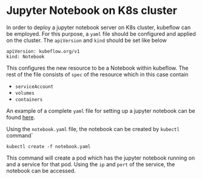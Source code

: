 # Jupyter Notebook on K8s cluster

In order to deploy a jupyter notebook server on K8s cluster, kubeflow can be employed. For this purpose, a `yaml` file should be configured and applied on the cluster. The `apiVersion` and `kind` should be set like below

```{yaml}
apiVersion: kubeflow.org/v1
kind: Notebook
```

This configures the new resource to be a Notebook within kubeflow. The rest of the file consists of `spec` of the resource which in this case contain

- `serviceAccount`
- `volumes`
- `containers`

An example of a complete `yaml` file for setting up a jupyter notebook can be found [here](https://github.com/kubeflow/kubeflow/blob/master/components/notebook-controller/loadtest/jupyter_test.yaml).

Using the `notebook.yaml` file, the notebook can be created by `kubectl` command`

```
kubectl create -f notebook.yaml
```

This command will create a pod which has the jupyter notebook running on and a service for that pod. Using the `ip` and `port` of the service, the notebook can be accessed.